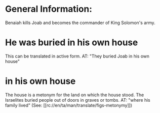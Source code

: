 # General Information:

Benaiah kills Joab and becomes the commander of King Solomon's army.

# He was buried in his own house

This can be translated in active form. AT: "They buried Joab in his own house"

# in his own house

The house is a metonym for the land on which the house stood. The Israelites buried people out of doors in graves or tombs. AT: "where his family lived" (See: [[rc://en/ta/man/translate/figs-metonymy]])